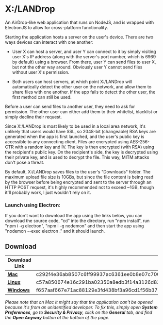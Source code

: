 # X:/LANDrop

An AirDrop-like web application that runs on NodeJS, and is wrapped with ElectronJS to allow for cross-platform functionality.

Starting the application hosts a server on the user's device. There are two ways devices can interact with one another:

* User X can host a server, and user Y can connect to it by simply visiting user X's IP address (along with the server's port number, which is 6969 by default) using a browser. From there, user Y can send files to user X, but not the other way around. Obviously user Y cannot send files without user X's permission.

* Both users can host servers, at which point X:/LANDrop will automatically detect the other user on the network, and allow them to share files with one another. If the app fails to detect the other user, the first method can still be used.

Before a user can send files to another user, they need to ask for permission. The other user can either add them to their whitelist, blacklist or simply decline their request.

Since X:/LANDrop is most likely to be used in a local area network, it's unlikely that users would have SSL, so 2048-bit (changeable) RSA keys are generated when the app is first launched, and the user's public key is accessible to any connecting client. Files are encrypted using AES-256-CTR with a random key and IV. The key is then encrypted (with RSA) using the recipient's public key. On the recipient's side, the key is decrypted using their private key, and is used to decrypt the file. This way, MITM attacks don't pose a threat.

By default, X:/LANDrop saves files to the user's "Downloads" folder. The maximum upload file size is 10GBs, but since the file content is being read by the browser before being encrypted and sent to the server through an HTTP POST request, it's highly recommended not to exceed ~1GB, though it'll probably work, I just wouldn't rely on it.

### Launch using Electron:

If you don't want to download the app using the links below, you can download the source code, "cd" into the directory, run "npm install", run "npm i -g electron", "npm i -g nodemon" and then start the app using "nodemon --exec electron ." and it should launch.

## Download

|Download Link|Checksum (SHA-512)|
|-------------|------------------|
|[**Mac**](https://drive.google.com/open?id=1T0i60oh7IqAPd6mkDSP8sHJy25FQf1c0)|c292f4e36ab8507c6ff99937ac6361ee0b8e07c700e96d97fedc3b893955798cd6b8ebf8794baef122893beb69cc71c298aa4b0d44f42e6277b8fb3911483d7f|
|[**Linux**](https://drive.google.com/open?id=107DdbZTeB4Ng1nT8C44jvtYE86ZBaX0B)|c57a850674e16c291ba02350a8edb3f14a3126d83a4af22b1007bf2814b051248c318cd21c5d3741fb0ba412a5310f0d2e5d0d423b985cb2183961104d03abe2|
|[**Windows**](https://drive.google.com/open?id=1GfA8Z_8m1UdVknROlGbC8aJgH3QiojRC)|f657aaf667e71ac88129e3fd438bf3a96cd1f56b3763a19c75ce9d2b7387fee090eae2d10bc07c8be08bb3c08c38333196f6ea90c5f816694d43d3dc0c1ae12f|

*Please note that on Mac it might say that the application can't be opened because it's from an unidentified developer. To fix this, simply open **System Preferences**, go to **Security & Privacy**, click on the **General** tab, and find the **Open Anyway** button at the bottom of the page.*
